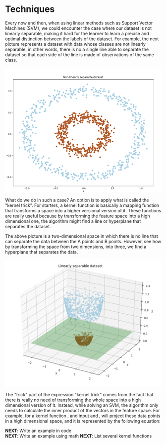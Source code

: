 # Techniques

Every now and then, when using linear methods such as Support Vector Machines \(SVM\), we could encounter the case where our dataset is not linearly separable, making it hard for the learner to learn a precise and optimal distinction between the labels of the dataset. For example, the next picture represents a dataset with data whose classes are not linearly separable, in other words, there is no a single line able to separate the dataset so that each side of the line is made of observations of the same class.

![](../../.gitbook/assets/non_linearly_separable.png)

What do we do in such a case? An option is to apply what is called the "kernel trick". For starters, a kernel function is basically a mapping function that transforms a space into a higher versional version of it. These functions are really useful because by transforming the feature space into a high dimensional one, the algorithm might find a line or hyperplane that separates the dataset.

The above picture is a two-dimensional space in which there is no line that can separate the data between the A points and B points. However, see how by transforming the space from two dimensions, into three, we find a hyperplane that separates the data.

![](../../.gitbook/assets/screen-shot-2018-01-29-at-18.09.52.png)

The "trick" part of the expression "kernel trick" comes from the fact that there is really no need of transforming the whole space into a high dimensional version of it. Instead, while solving an SVM, the algorithm only needs to calculate the inner product of the vectors in the feature space. For example, for a kernel function , and input  and ,  will project these data points in a high dimensional space, and it is represented by the following equation:

**NEXT**: Write an example in code  
**NEXT**: Write an example using math **NEXT**: List several kernel functions

